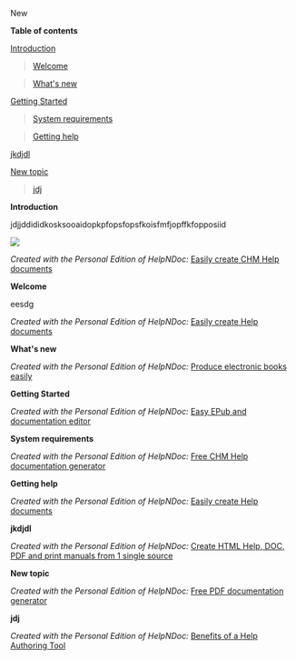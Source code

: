 New

**Table of contents**

[Introduction](#_topic_Introduction)

>   [Welcome](#_topic_Welcome)

>   [What's new](#_topic_Whatsnew)

[Getting Started](#_topic_GettingStarted)

>   [System requirements](#_topic_Systemrequirements)

>   [Getting help](#_topic_Gettinghelp)

[jkdjdl](#_topic_jkdjdl)

[New topic](#_topic_Newtopic)

>   [jdj](#_topic_jdj)

**Introduction**

jdjjddididkosksooaidopkpfopsfopsfkoisfmfjopffkfopposiid

![](media/ba45c8f60456a672e003a875e469d0eb.jpg)

*Created with the Personal Edition of HelpNDoc:* [Easily create CHM Help
documents](https://www.helpndoc.com/feature-tour)

**Welcome**

eesdg

*Created with the Personal Edition of HelpNDoc:* [Easily create Help
documents](https://www.helpndoc.com/feature-tour)

**What's new**

*Created with the Personal Edition of HelpNDoc:* [Produce electronic books
easily](https://www.helpndoc.com/create-epub-ebooks)

**Getting Started**

*Created with the Personal Edition of HelpNDoc:* [Easy EPub and documentation
editor](https://www.helpndoc.com)

**System requirements**

*Created with the Personal Edition of HelpNDoc:* [Free CHM Help documentation
generator](https://www.helpndoc.com)

**Getting help**

*Created with the Personal Edition of HelpNDoc:* [Easily create Help
documents](https://www.helpndoc.com/feature-tour)

**jkdjdl**

*Created with the Personal Edition of HelpNDoc:* [Create HTML Help, DOC, PDF and
print manuals from 1 single
source](https://www.helpndoc.com/help-authoring-tool)

**New topic**

*Created with the Personal Edition of HelpNDoc:* [Free PDF documentation
generator](https://www.helpndoc.com)

**jdj**

*Created with the Personal Edition of HelpNDoc:* [Benefits of a Help Authoring
Tool](https://www.helpauthoringsoftware.com)
